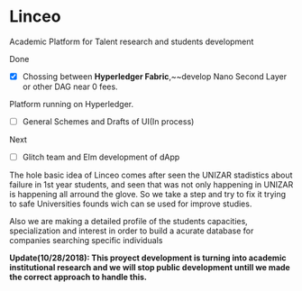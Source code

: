 # Linceo
Academic Platform for Talent research and students development

Done
- [x] Chossing between __Hyperledger Fabric__,~~develop Nano Second Layer or other DAG near 0 fees.

Platform running on Hyperledger.
- [ ] General Schemes and Drafts of UI(In process)

Next
- [ ] Glitch team and Elm development of dApp


  
The hole basic idea of Linceo comes after seen the UNIZAR stadistics about failure in 1st year students,
and seen that was not only happening in UNIZAR is happening all arround the glove.
So we take a step and try to fix it trying to safe Universities founds wich can se used for improve studies.

Also we are making a detailed profile of the students capacities, specialization and interest in order to
build a acurate database for companies searching specific individuals

__Update(10/28/2018): This proyect development is turning into academic institutional research and we will stop public development
untill we made the correct approach to handle this.__
